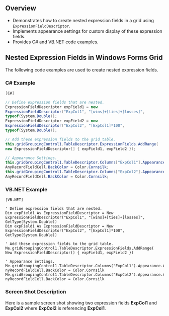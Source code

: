<!--
source: image
domain: syncfusion-sdk
task: pdf-ocr-to-markdown
language: en (keep original; do not translate)
source_filename: page_766.jpeg
document_name: grid
page_number: 766
page_id: grid#page_766
product: Syncfusion Winforms
version: 11.4.0.26
timestamp: 2025-08-09T06:41:57Z
fidelity: lossless
-->

## Overview

- Demonstrates how to create nested expression fields in a grid using `ExpressionFieldDescriptor`.
- Implements appearance settings for custom display of these expression fields.
- Provides C# and VB.NET code examples.

## Nested Expression Fields in Windows Forms Grid

The following code examples are used to create nested expression fields.

### C# Example

```csharp
[C#]

// Define expression fields that are nested.
ExpressionFieldDescriptor expField1 = new
ExpressionFieldDescriptor("ExpCol1", "[wins]+[ties]+[losses]", 
typeof(System.Double));
ExpressionFieldDescriptor expField2 = new
ExpressionFieldDescriptor("ExpCol2", "[ExpCol1]*100", 
typeof(System.Double));

// Add these expression fields to the grid table.
this.gridGroupingControl1.TableDescriptor.ExpressionFields.AddRange(
new ExpressionFieldDescriptor[] { expField1, expField2 });

// Appearance Settings.
this.gridGroupingControl1.TableDescriptor.Columns["ExpCol1"].Appearance.
AnyRecordFieldCell.BackColor = Color.Cornsilk;
this.gridGroupingControl1.TableDescriptor.Columns["ExpCol2"].Appearance.
AnyRecordFieldCell.BackColor = Color.Cornsilk;
```

### VB.NET Example

```vb.net
[VB.NET]

' Define expression fields that are nested.
Dim expField1 As ExpressionFieldDescriptor = New
ExpressionFieldDescriptor("ExpCol1", "[wins]+[ties]+[losses]", 
GetType(System.Double))
Dim expField1 As ExpressionFieldDescriptor = New
ExpressionFieldDescriptor("ExpCol2", "[ExpCol1]*100", 
GetType(System.Double))

' Add these expression fields to the grid table.
Me.gridGroupingControl1.TableDescriptor.ExpressionFields.AddRange(
New ExpressionFieldDescriptor() { expField1, expField2 })

' Appearance Settings.
Me.gridGroupingControl1.TableDescriptor.Columns("ExpCol1").Appearance.A
nyRecordFieldCell.BackColor = Color.Cornsilk
Me.gridGroupingControl1.TableDescriptor.Columns("ExpCol2").Appearance.A
nyRecordFieldCell.BackColor = Color.Cornsilk
```

### Screen Shot Description

Here is a sample screen shot showing two expression fields **ExpCol1** and **ExpCol2** where **ExpCol2** is referencing **ExpCol1**.

<!-- tags: [syncfusion, winforms, expression fields, grid, windows forms, c#, vb.net] keywords: [nested expression fields, appearance settings, grid grouping control, expressionfielddescriptor, expcol1, expcol2] -->
